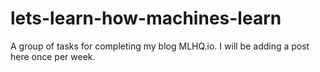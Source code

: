 # lets-learn-how-machines-learn

A group of tasks for completing my blog MLHQ.io. I will be adding a post here once per week. 
